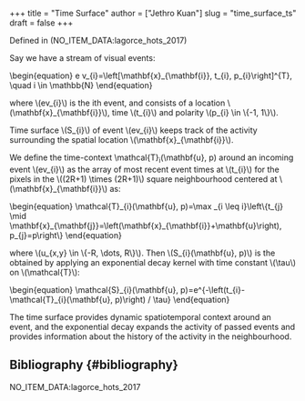 +++
title = "Time Surface"
author = ["Jethro Kuan"]
slug = "time_surface_ts"
draft = false
+++

Defined in (NO\_ITEM\_DATA:lagorce\_hots\_2017)

Say we have a stream of visual events:

\begin{equation}
  e v\_{i}=\left[\mathbf{x}\_{\mathbf{i}}, t\_{i}, p\_{i}\right]^{T}, \quad i \in \mathbb{N}
\end{equation}

where \\(ev\_{i}\\) is the ith event, and consists of a location
\\(\mathbf{x}\_{\mathbf{i}}\\), time \\(t\_{i}\\) and polarity \\(p\_{i} \in \\{-1, 1\\}\\).

Time surface \\(S\_{i}\\) of event \\(ev\_{i}\\) keeps track of the activity surrounding
the spatial location \\(\mathbf{x}\_{\mathbf{i}}\\).

We define the time-context \mathcal{T}<sub>i</sub>(\mathbf{u}, p) around an incoming
event \\(ev\_{i}\\) as the array of most recent event times at \\(t\_{i}\\) for the pixels
in the \\((2R+1) \times (2R+1)\\) square neighbourhood centered at
\\(\mathbf{x}\_{\mathbf{i}}\\) as:

\begin{equation}
  \mathcal{T}\_{i}(\mathbf{u}, p)=\max \_{i \leq i}\left\\{t\_{j} \mid \mathbf{x}\_{\mathbf{j}}=\left(\mathbf{x}\_{\mathbf{i}}+\mathbf{u}\right), p\_{j}=p\right\\}
\end{equation}

where \\(u\_{x,y} \in \\{-R, \dots, R\\}\\). Then \\(S\_{i}(\mathbf{u}, p)\\) is the
obtained by applying an exponential decay kernel with time constant \\(\tau\\) on
\\(\mathcal{T}\\):

\begin{equation}
  \mathcal{S}\_{i}(\mathbf{u}, p)=e^{-\left(t\_{i}-\mathcal{T}\_{i}(\mathbf{u}, p)\right) / \tau}
\end{equation}

The time surface provides dynamic spatiotemporal context around an event, and
the exponential decay expands the activity of passed events and provides
information about the history of the activity in the neighbourhood.


## Bibliography {#bibliography}

NO\_ITEM\_DATA:lagorce\_hots\_2017